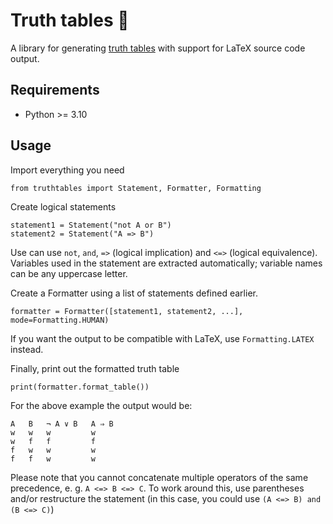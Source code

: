 # Truth tables 🧮

A library for generating [truth tables](https://en.wikipedia.org/wiki/Truth_table) with support for LaTeX source code output.

## Requirements

- Python >= 3.10

## Usage

Import everything you need

```
from truthtables import Statement, Formatter, Formatting
```

Create logical statements

```
statement1 = Statement("not A or B")
statement2 = Statement("A => B")
```

Use can use `not`, `and`, `=>` (logical implication) and `<=>` (logical equivalence).
Variables used in the statement are extracted automatically; variable names can be any uppercase letter.

Create a Formatter using a list of statements defined earlier.

```
formatter = Formatter([statement1, statement2, ...], mode=Formatting.HUMAN)
```

If you want the output to be compatible with LaTeX, use `Formatting.LATEX` instead.

Finally, print out the formatted truth table

```
print(formatter.format_table())
```

For the above example the output would be:

```
A   B   ¬ A ∨ B   A ⇒ B
w   w   w         w
w   f   f         f
f   w   w         w
f   f   w         w
```

Please note that you cannot concatenate multiple operators of the same precedence,
e. g. `A <=> B <=> C`. To work around this, use parentheses and/or restructure the statement
(in this case, you could use `(A <=> B) and (B <=> C)`)
